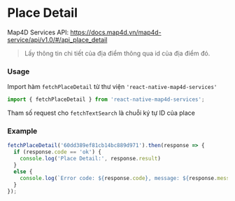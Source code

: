 # Place Detail

Map4D Services API: <https://docs.map4d.vn/map4d-service/api/v1.0/#/api_place_detail>

> Lấy thông tin chi tiết của địa điểm thông qua id của địa điểm đó.

### Usage

Import hàm `fetchPlaceDetail` từ thư viện `'react-native-map4d-services'`

```js
import { fetchPlaceDetail } from 'react-native-map4d-services';
```

Tham số request cho `fetchTextSearch` là chuỗi ký tự ID của place

### Example

```js
fetchPlaceDetail('60dd389ef81cb14bc889d971').then(response => {
  if (response.code == 'ok') {
    console.log('Place Detail:', response.result)
  }
  else {
    console.log(`Error code: ${response.code}, message: ${response.message}`);
  }
});
```



